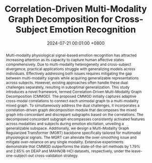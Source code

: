 ---
title: "Correlation-Driven Multi-Modality Graph Decomposition for Cross-Subject Emotion Recognition"
date: 2024-07-21 00:01:00 +0800
selected: false
pub: "ACM MM'24, CCF-A, CORE-A*"
pub_last: ' <span class="badge badge-pill badge-publication badge-danger">Poster</span>'
pub_date: "(2024)"
abstract: >-
  Multi-modality physiological signal-based emotion recognition has attracted increasing attention as its capacity to capture human affective states comprehensively. Due to multi-modality heterogeneity and cross-subject divergence, practical applications struggle with generalizing models across individuals. Effectively addressing both issues requires mitigating the gap between multi-modality signals while acquiring generalizable representations across subjects. However, existing approaches often handle these dual challenges separately, resulting in suboptimal generalization. This study introduces a novel framework, termed Correlation-Driven Multi-Modality Graph Decomposition (CMMGD). The proposed CMMGD initially captures adaptive cross-modal correlations to connect each unimodal graph to a multi-modality mixed graph. To simultaneously address the dual challenges, it incorporates a correlation-driven graph decomposition module that decomposes the mixed graph into concordant and discrepant subgraphs based on the correlations. The decomposed concordant subgraph encompasses consistently activated features across modalities and subjects during emotion elicitation, unveiling a generalizable subspace. Additionally, we design a Multi-Modality Graph Regularized Transformer (MGRT) backbone specifically tailored for multimodal physiological signals. The MGRT can alleviate the over-smoothing issue and mitigate over-reliance on any single modality. Extensive experiments demonstrate that CMMGD outperforms the state-of-the-art methods by 1.79% and 2.65% on DEAP and MAHNOB-HCI datasets, respectively, under the leave-one-subject-out cross-validation strategy.
cover: /assets/images/covers/huang2024cdmmgd.png
authors:
  - Wuliang Huang
  - Yiqiang Chen†
  - Xinlong Jiang
  - Chenlong Gao
  - Qian Chen
  - Teng Zhang
  - Bingjie Yan
  - Yifan Wang
  - Jianrong Yang
links:
  Paper: https://openreview.net/pdf?id=sR7BptgSaw
  Bib: bib/huang2024correlation.txt
---